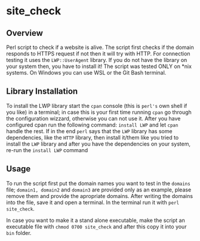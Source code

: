 # site_check

## Overview
Perl script to check if a website is alive. The script first checks if the domain responds to HTTPS request
if not then it will try with HTTP. For connection testing it uses the `LWP::UserAgent` library. If you do not have
the library on your system then, you have to install it!
The script was tested ONLY on *nix systems. On Windows you can use WSL or the Git Bash terminal.

## Library Installation
To install the LWP library start the `cpan` console (this is `perl's` own shell if you like) in a terminal; in
case this is your first time running `cpan` go through the configuration wizzard, otherwise you can not use it.
After you have configured cpan run the following command: `install LWP` and let `cpan` handle the rest. If in the end
`perl` says that the `LWP` library has some dependencies, like the `HTTP` library, then install it/them like you tried
to install the `LWP` library and after you have the dependencies on your system, re-run the `install LWP` command

## Usage
To run the script first put the domain names you want to test in the `domains` file; `domain1, domain2` and
`domain3` are provided only as an example, please remove them and provide the apropriate domains.
After writing the domains into the file, save it and open a terminal. In the terminal run it with `perl site_check`.

In case you want to make it a stand alone executable, make the script an executable file with `chmod 0700 site_check` 
and after this copy it into your `bin` folder.
